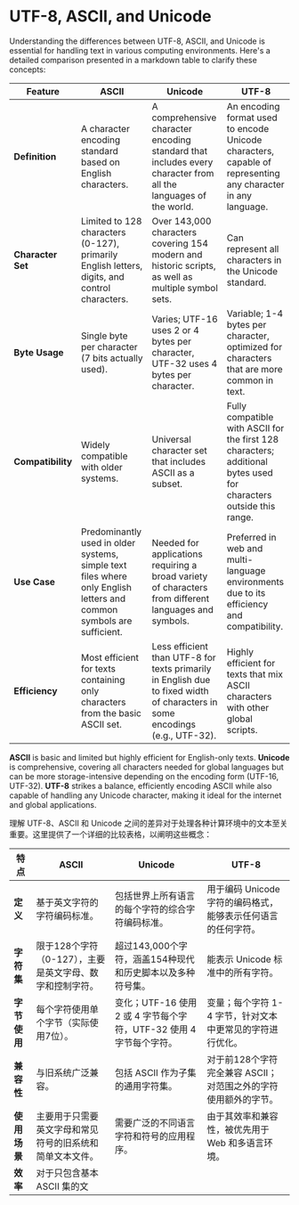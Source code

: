 # UTF-8, ASCII, and Unicode 
Understanding the differences between UTF-8, ASCII, and Unicode is essential for handling text in various computing environments. Here's a detailed comparison presented in a markdown table to clarify these concepts:

| Feature                | ASCII                         | Unicode                          | UTF-8                                         |
|------------------------|-------------------------------|----------------------------------|-----------------------------------------------|
| **Definition**         | A character encoding standard based on English characters. | A comprehensive character encoding standard that includes every character from all the languages of the world. | An encoding format used to encode Unicode characters, capable of representing any character in any language. |
| **Character Set**      | Limited to 128 characters (0-127), primarily English letters, digits, and control characters. | Over 143,000 characters covering 154 modern and historic scripts, as well as multiple symbol sets. | Can represent all characters in the Unicode standard. |
| **Byte Usage**         | Single byte per character (7 bits actually used). | Varies; UTF-16 uses 2 or 4 bytes per character, UTF-32 uses 4 bytes per character. | Variable; 1-4 bytes per character, optimized for characters that are more common in text. |
| **Compatibility**      | Widely compatible with older systems. | Universal character set that includes ASCII as a subset. | Fully compatible with ASCII for the first 128 characters; additional bytes used for characters outside this range. |
| **Use Case**           | Predominantly used in older systems, simple text files where only English letters and common symbols are sufficient. | Needed for applications requiring a broad variety of characters from different languages and symbols. | Preferred in web and multi-language environments due to its efficiency and compatibility. |
| **Efficiency**         | Most efficient for texts containing only characters from the basic ASCII set. | Less efficient than UTF-8 for texts primarily in English due to fixed width of characters in some encodings (e.g., UTF-32). | Highly efficient for texts that mix ASCII characters with other global scripts. |

**ASCII** is basic and limited but highly efficient for English-only texts. **Unicode** is comprehensive, covering all characters needed for global languages but can be more storage-intensive depending on the encoding form (UTF-16, UTF-32). **UTF-8** strikes a balance, efficiently encoding ASCII while also capable of handling any Unicode character, making it ideal for the internet and global applications.

理解 UTF-8、ASCII 和 Unicode 之间的差异对于处理各种计算环境中的文本至关重要。这里提供了一个详细的比较表格，以阐明这些概念：

| 特点                    | ASCII                               | Unicode                                            | UTF-8                                           |
|------------------------|-------------------------------------|----------------------------------------------------|-------------------------------------------------|
| **定义**               | 基于英文字符的字符编码标准。                | 包括世界上所有语言的每个字符的综合字符编码标准。                       | 用于编码 Unicode 字符的编码格式，能够表示任何语言的任何字符。         |
| **字符集**             | 限于128个字符（0-127），主要是英文字母、数字和控制字符。  | 超过143,000个字符，涵盖154种现代和历史脚本以及多种符号集。            | 能表示 Unicode 标准中的所有字符。                           |
| **字节使用**           | 每个字符使用单个字节（实际使用7位）。          | 变化；UTF-16 使用 2 或 4 字节每个字符，UTF-32 使用 4 字节每个字符。 | 变量；每个字符 1-4 字节，针对文本中更常见的字符进行优化。             |
| **兼容性**             | 与旧系统广泛兼容。                        | 包括 ASCII 作为子集的通用字符集。                            | 对于前128个字符完全兼容 ASCII；对范围之外的字符使用额外的字节。      |
| **使用场景**           | 主要用于只需要英文字母和常见符号的旧系统和简单文本文件。  | 需要广泛的不同语言字符和符号的应用程序。                             | 由于其效率和兼容性，被优先用于 Web 和多语言环境。                   |
| **效率**               | 对于只包含基本 ASCII 集的文
